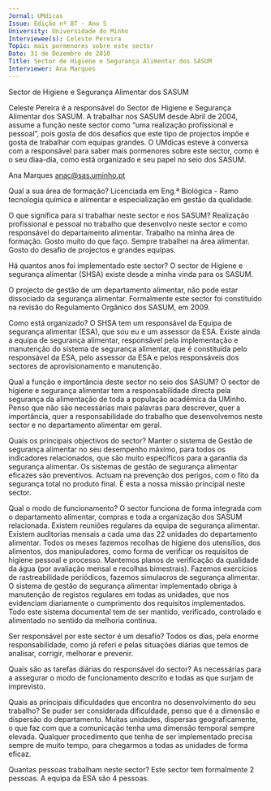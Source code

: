 ```yaml
---
Jornal: UMdicas
Issue: Edição nº 87 - Ano 5
University: Universidade do Minho
Interviewee(s): Celeste Pereira
Topic: mais pormenores sobre este sector
Date: 31 de Dezembro de 2010
Title: Sector de Higiene e Segurança Alimentar dos SASUM
Interviewer: Ana Marques
---
```


Sector de Higiene e Segurança Alimentar dos SASUM

Celeste Pereira é a responsável do Sector de Higiene e Segurança
Alimentar dos SASUM. A trabalhar nos SASUM desde Abril de 2004,
assume a função neste sector como “uma realização profissional e
pessoal”, pois gosta de dos desafios que este tipo de projectos impõe e gosta
de trabalhar com equipas grandes. O UMdicas esteve à conversa com a
responsável para saber mais pormenores sobre este sector, como é o seu diaa-dia, como está organizado e seu papel no seio dos SASUM.

Ana Marques
anac@sas.uminho.pt

Qual a sua área de formação?
Licenciada em Eng.ª Biológica - Ramo
tecnologia química e alimentar e
especialização em gestão da
qualidade.

O que significa para si trabalhar
neste sector e nos SASUM?
Realização profissional e pessoal no
trabalho que desenvolvo neste
sector e como responsável do
departamento alimentar. Trabalho na
minha área de formação. Gosto
muito do que faço. Sempre trabalhei
na área alimentar. Gosto do desafio
de projectos e grandes equipas.

Há quantos anos foi implementado
este sector?
O sector de Higiene e segurança
alimentar (SHSA) existe desde a
minha vinda para os SASUM.

O projecto de gestão de um
departamento alimentar, não
pode estar dissociado da
segurança alimentar.
Formalmente este sector foi
constituído na revisão do
Regulamento Orgânico dos SASUM,
em 2009.

Como está organizado?
O SHSA tem um responsável da
Equipa de segurança alimentar
(ESA), que sou eu e um assessor da
ESA. Existe ainda a equipa de
segurança alimentar, responsável
pela implementação e manutenção
do sistema de segurança alimentar,
que é constituída pelo responsável
da ESA, pelo assessor da ESA e pelos
responsáveis dos sectores de
aprovisionamento e manutenção.

Qual a função e importância deste
sector no seio dos SASUM?
O sector de higiene e
segurança alimentar tem a
responsabilidade directa pela
segurança da alimentação de
toda a população académica
da UMinho.
Penso que não são necessárias mais
palavras para descrever, quer a
importância, quer a
responsabilidade do trabalho que
desenvolvemos neste sector e no
departamento alimentar em geral.

Quais os principais objectivos do
sector?
Manter o sistema de Gestão de
segurança alimentar no seu
desempenho máximo, para todos os
indicadores relacionados, que são
muito específicos para a garantia da
segurança alimentar. Os sistemas de
gestão de segurança alimentar
eficazes são preventivos. Actuam na
prevenção dos perigos, com o fito da
segurança total no produto final. É
esta a nossa missão principal neste
sector.

Qual o modo de funcionamento?
O sector funciona de forma integrada
com o departamento alimentar,
compras e toda a organização dos
SASUM relacionada. Existem
reuniões regulares da equipa de
segurança alimentar. Existem
auditorias mensais a cada uma das
22 unidades do departamento
alimentar. Todos os meses fazemos
recolhas de higiene dos utensílios,
dos alimentos, dos manipuladores,
como forma de verificar os requisitos
de higiene pessoal e processo.
Mantemos planos de verificação da
qualidade da água (por avaliação
mensal e recolhas bimestrais).
Fazemos exercícios de
rastreabilidade periódicos, fazemos
simulacros de segurança alimentar.
O sistema de gestão de segurança
alimentar implementado obriga à
manutenção de registos regulares
em todas as unidades, que nos
evidenciam diariamente o
cumprimento dos requisitos
implementados. Todo este sistema
documental tem de ser mantido,
verificado, controlado e alimentado
no sentido da melhoria continua.

Ser responsável por este sector é
um desafio?
Todos os dias, pela enorme
responsabilidade, como já referi e
pelas situações diárias que temos de
analisar, corrigir, melhorar e
prevenir.

Quais são as tarefas diárias do
responsável do sector?
As necessárias para a assegurar o
modo de funcionamento descrito e
todas as que surjam de imprevisto.

Quais as principais dificuldades
que encontra no desenvolvimento
do seu trabalho?
Se puder ser considerada
dificuldade, penso que é a
dimensão e dispersão do
departamento. Muitas
unidades, dispersas
geograficamente, o que faz
com que a comunicação
tenha uma dimensão
temporal sempre elevada.
Qualquer procedimento que tenha de
ser implementado precisa sempre de
muito tempo, para chegarmos a
todas as unidades de forma eficaz.

Quantas pessoas trabalham neste
sector?
Este sector tem formalmente 2
pessoas. A equipa da ESA são 4
pessoas.